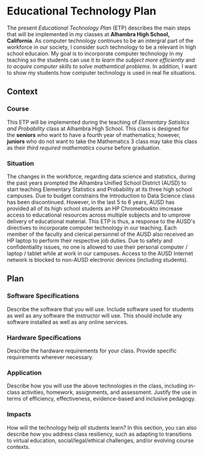 # **Educational Technology Plan**

The present *Educational Technology Plan* (ETP) describes the main steps that will be implemented in my classes at **Alhambra High School, California**. As computer technology continues to be an intergral part of the workforce in our society, I consider such technology to be a relevant in high school educaion. My goal is to incorporate computer technology in my teaching so the students can use it *to learn the subject more efficiently* and *to acquire computer skills to solve mathemtical problems*. In addition, I want to show my students how computer technology is used in real fie situations.

## Context

### Course

This ETP will be implemented during the teaching of *Elementary Satistics and Probability* class at Alhambra High School. This class is designed for the **seniors** who want to have a fourth year of mathematics; however, **juniors** who do not want to take the Mathematics 3 class may take this class as their *third required mathematics course* before graduation.

### Situation

The changes in the workforce, regarding data science and statistics, during the past years prompted the Alhambra Unified School District (AUSD) to start teaching Elementary Statistics and Probability at its three high school campuses. Due to budget constrains the Introduction to Data Science class has been discontinued. However, in the last 5 to 6 years, AUSD has provided all of its high school students an HP Chromebookto imcrease access to educational resources across multiple subjects and to umprove delivery of educational material. This ETP is thus, a response to the AUSD's directives to incorporate computer technology in our teaching.
Each member of the faculty and clerical personnel of the AUSD also received an HP laptop to perform their respective job duties. Due to safety and confidentiality issues, no one is allowed to use their personal computer / laptop / tablet while at work in our campuses. Access to the AUSD Internet network is blocked to non-AUSD electronic devices (including students).


## Plan

### Software Specifications

Describe the software that you will use. Include software used for students as
well as any software the instructor will use. This should include any software
installed as well as any online services.

### Hardware Specifications

Describe the hardware requirements for your class. Provide specific requirements
wherever necessary.

### Application

Describe how you will use the above technologies in the class, including
in-class activities, homework, assignments, and assessment. Justify the use
in terms of efficiency, effectiveness, evidence-based and inclusive pedagogy.

### Impacts

How will the technology help *all* students learn? In this section, you can also
describe how you address class resiliency, such as adapting to
transitions to virtual education, social/legal/ethical challenges,  and/or
evolving course contexts.
